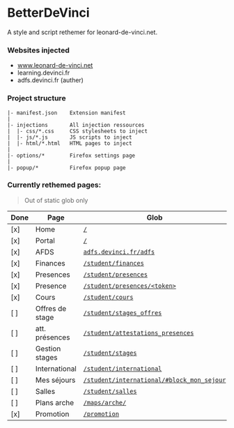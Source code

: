 # BetterDeVinci

A style and script rethemer for leonard-de-vinci.net.

### Websites injected

- www.leonard-de-vinci.net
- learning.devinci.fr
- adfs.devinci.fr (auther)

### Project structure

```
|- manifest.json    Extension manifest
|
|- injections       All injection ressources
|  |- css/*.css     CSS stylesheets to inject
|  |- js/*.js       JS scripts to inject
|  |- html/*.html   HTML pages to inject
|
|- options/*        Firefox settings page
|
|- popup/*          Firefox popup page
```

### Currently rethemed pages:

> Out of static glob only

| Done | Page            | Glob                                                                                                                   |
|------|-----------------|------------------------------------------------------------------------------------------------------------------------|
| [x]  | Home            | [`/`](https://www.leonard-de-vinci.net)                                                                                | 
| [x]  | Portal          | [`/`](https://www.leonard-de-vinci.net)                                                                                |
| [x]  | AFDS            | [`adfs.devinci.fr/adfs`](https://adfs.devinci.fr/adfs)                                                                 |
| [x]  | Finances        | [`/student/finances`](https://www.leonard-de-vinci.net/student/finances)                                               |
| [x]  | Presences       | [`/student/presences`](https://www.leonard-de-vinci.net/student/presences)                                             |
| [x]  | Presence        | [`/student/presences/<token>`](https://www.leonard-de-vinci.net/student/presences/<token>)                             |
| [x]  | Cours           | [`/student/cours`](https://www.leonard-de-vinci.net/student/cours)                                                     |
| [ ]  | Offres de stage | [`/student/stages_offres`](https://www.leonard-de-vinci.net/student/stages_offres)                                     |
| [ ]  | att. présences  | [`/student/attestations_presences`](https://www.leonard-de-vinci.net/student/attestations_presences)                   |
| [ ]  | Gestion stages  | [`/student/stages`](https://www.leonard-de-vinci.net/student/stages)                                                   |
| [ ]  | International   | [`/student/international`](https://www.leonard-de-vinci.net/student/international)                                     |
| [ ]  | Mes séjours     | [`/student/international/#block_mon_sejour`](https://www.leonard-de-vinci.net/student/international/#block_mon_sejour) |
| [ ]  | Salles          | [`/student/salles`](https://www.leonard-de-vinci.net/student/salles)                                                   |
| [ ]  | Plans arche     | [`/maps/arche/`](https://www.leonard-de-vinci.net/maps/arche/)                                                          |
| [x]  | Promotion       | [`/promotion`](https://www.leonard-de-vinci.net/promotion)                                                             |